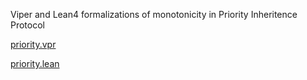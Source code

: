 Viper and Lean4 formalizations of monotonicity in Priority Inheritence Protocol

[priority.vpr](./priority.vpr)

[priority.lean](./priority.lean)
